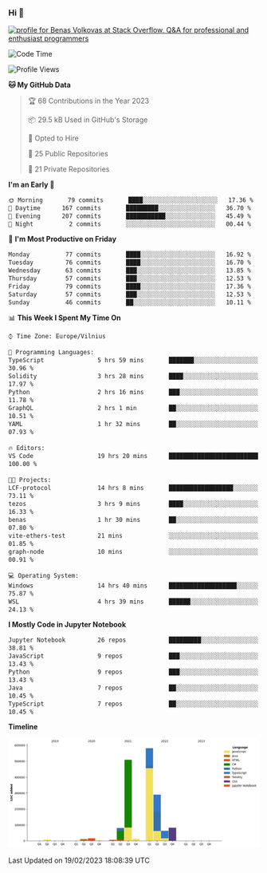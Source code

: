 ### Hi 👋
<a href="https://stackoverflow.com/users/14954249/benas-volkovas"><img src="https://stackoverflow.com/users/flair/14954249.png?theme=dark" width="208" height="58" alt="profile for Benas Volkovas at Stack Overflow, Q&amp;A for professional and enthusiast programmers" title="profile for Benas Volkovas at Stack Overflow, Q&amp;A for professional and enthusiast programmers"></a>

<!--START_SECTION:waka-->
![Code Time](http://img.shields.io/badge/Code%20Time-1%2C278%20hrs%2011%20mins-blue)

![Profile Views](http://img.shields.io/badge/Profile%20Views-5-blue)

**🐱 My GitHub Data** 

> 🏆 68 Contributions in the Year 2023
 > 
> 📦 29.5 kB Used in GitHub's Storage 
 > 
> 💼 Opted to Hire
 > 
> 📜 25 Public Repositories 
 > 
> 🔑 21 Private Repositories  
 > 
**I'm an Early 🐤** 

```text
🌞 Morning       79 commits       ████░░░░░░░░░░░░░░░░░░░░░   17.36 % 
🌆 Daytime      167 commits       █████████░░░░░░░░░░░░░░░░   36.70 % 
🌃 Evening      207 commits       ███████████░░░░░░░░░░░░░░   45.49 % 
🌙 Night          2 commits       ░░░░░░░░░░░░░░░░░░░░░░░░░   00.44 % 

```
📅 **I'm Most Productive on Friday** 

```text
Monday          77 commits       ████░░░░░░░░░░░░░░░░░░░░░   16.92 % 
Tuesday         76 commits       ████░░░░░░░░░░░░░░░░░░░░░   16.70 % 
Wednesday       63 commits       ███░░░░░░░░░░░░░░░░░░░░░░   13.85 % 
Thursday        57 commits       ███░░░░░░░░░░░░░░░░░░░░░░   12.53 % 
Friday          79 commits       ████░░░░░░░░░░░░░░░░░░░░░   17.36 % 
Saturday        57 commits       ███░░░░░░░░░░░░░░░░░░░░░░   12.53 % 
Sunday          46 commits       ██░░░░░░░░░░░░░░░░░░░░░░░   10.11 % 

```


📊 **This Week I Spent My Time On** 

```text
⌚︎ Time Zone: Europe/Vilnius

💬 Programming Languages: 
TypeScript               5 hrs 59 mins       ███████░░░░░░░░░░░░░░░░░░   30.96 % 
Solidity                 3 hrs 28 mins       ████░░░░░░░░░░░░░░░░░░░░░   17.97 % 
Python                   2 hrs 16 mins       ███░░░░░░░░░░░░░░░░░░░░░░   11.78 % 
GraphQL                  2 hrs 1 min         ██░░░░░░░░░░░░░░░░░░░░░░░   10.51 % 
YAML                     1 hr 32 mins        ██░░░░░░░░░░░░░░░░░░░░░░░   07.93 % 

🔥 Editors: 
VS Code                  19 hrs 20 mins      █████████████████████████   100.00 % 

🐱‍💻 Projects: 
LCF-protocol             14 hrs 8 mins       ██████████████████░░░░░░░   73.11 % 
tezos                    3 hrs 9 mins        ████░░░░░░░░░░░░░░░░░░░░░   16.33 % 
benas                    1 hr 30 mins        ██░░░░░░░░░░░░░░░░░░░░░░░   07.80 % 
vite-ethers-test         21 mins             ░░░░░░░░░░░░░░░░░░░░░░░░░   01.85 % 
graph-node               10 mins             ░░░░░░░░░░░░░░░░░░░░░░░░░   00.91 % 

💻 Operating System: 
Windows                  14 hrs 40 mins      ███████████████████░░░░░░   75.87 % 
WSL                      4 hrs 39 mins       ██████░░░░░░░░░░░░░░░░░░░   24.13 % 

```

**I Mostly Code in Jupyter Notebook** 

```text
Jupyter Notebook         26 repos            █████████░░░░░░░░░░░░░░░░   38.81 % 
JavaScript               9 repos             ███░░░░░░░░░░░░░░░░░░░░░░   13.43 % 
Python                   9 repos             ███░░░░░░░░░░░░░░░░░░░░░░   13.43 % 
Java                     7 repos             ██░░░░░░░░░░░░░░░░░░░░░░░   10.45 % 
TypeScript               7 repos             ██░░░░░░░░░░░░░░░░░░░░░░░   10.45 % 

```


**Timeline**

![Chart not found](https://raw.githubusercontent.com/BenasVolkovas/BenasVolkovas/main/charts/bar_graph.png) 


 Last Updated on 19/02/2023 18:08:39 UTC
<!--END_SECTION:waka-->
